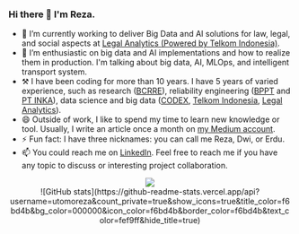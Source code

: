 ### Hi there 👋 I'm Reza.

- 🔭 I’m currently working to deliver Big Data and AI solutions for law, legal, and social aspects at [Legal Analytics (Powered by Telkom Indonesia)](https://legalanalytics.id).
- 🌱 I’m enthusiastic on big data and AI implementations and how to realize them in production. I'm talking about big data, AI, MLOps, and intelligent transport system.
- ⚒ I have been coding for more than 10 years. I have 5 years of varied experience, such as research ([BCRRE](https://www.birmingham.ac.uk/research/railway/index.aspx)), reliability engineering ([BPPT](https://puspiptek.brin.go.id/pdkp/balai/profile/PTSPT) and [PT INKA](https://inka.co.id)), data science and big data ([CODEX](https://codex.works/), [Telkom Indonesia](https://telkom.co.id), [Legal Analytics](https://legalanalytics.id)).
- 😄 Outside of work, I like to spend my time to learn new knowledge or tool. Usually, I write an article once a month on [my Medium account](https://utomorezadwi.medium.com).
- ⚡ Fun fact: I have three nicknames: you can call me Reza, Dwi, or Erdu.
- 📫 You could reach me on [LinkedIn](https://linkedin.com/in/utomoreza). Feel free to reach me if you have any topic to discuss or interesting project collaboration.

<div align="center">
  <a href="https://github.com/utomoreza">
    <img src="https://github-readme-stats.vercel.app/api/top-langs/?username=utomoreza&theme=radical&hide=glsl,python" />
  </a>
</div>

<div align="center">
![GitHub stats](https://github-readme-stats.vercel.app/api?username=utomoreza&count_private=true&show_icons=true&title_color=f6bd4b&bg_color=000000&icon_color=f6bd4b&border_color=f6bd4b&text_color=fef9ff&hide_title=true)
</div>

